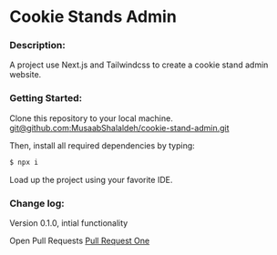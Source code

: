 # Cookie Stands Admin

### Description:
A project use Next.js and Tailwindcss to create a cookie stand admin website.

### Getting Started:
Clone this repository to your local machine. [git@github.com:MusaabShalaldeh/cookie-stand-admin.git]()

Then, install all required dependencies by typing:

```bash
$ npx i
```
Load up the project using your favorite IDE.

### Change log:
Version 0.1.0, intial functionality


Open Pull Requests
[Pull Request One](https://github.com/MusaabShalaldeh/cookie-stand-admin/pull/1)
